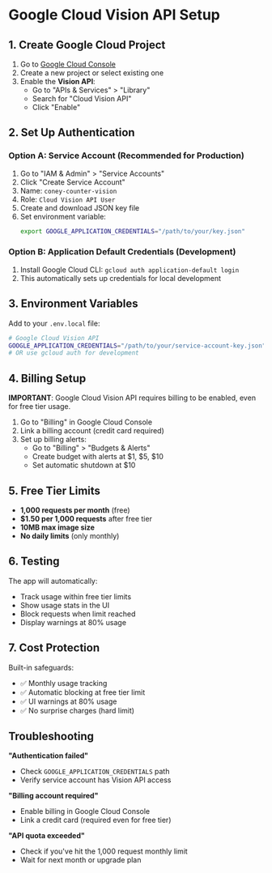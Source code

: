 # Google Cloud Vision API Setup

## 1. Create Google Cloud Project

1. Go to [Google Cloud Console](https://console.cloud.google.com/)
2. Create a new project or select existing one
3. Enable the **Vision API**:
   - Go to "APIs & Services" > "Library"
   - Search for "Cloud Vision API"
   - Click "Enable"

## 2. Set Up Authentication

### Option A: Service Account (Recommended for Production)
1. Go to "IAM & Admin" > "Service Accounts"
2. Click "Create Service Account"
3. Name: `coney-counter-vision`
4. Role: `Cloud Vision API User`
5. Create and download JSON key file
6. Set environment variable:
   ```bash
   export GOOGLE_APPLICATION_CREDENTIALS="/path/to/your/key.json"
   ```

### Option B: Application Default Credentials (Development)
1. Install Google Cloud CLI: `gcloud auth application-default login`
2. This automatically sets up credentials for local development

## 3. Environment Variables

Add to your `.env.local` file:
```bash
# Google Cloud Vision API
GOOGLE_APPLICATION_CREDENTIALS="/path/to/your/service-account-key.json"
# OR use gcloud auth for development
```

## 4. Billing Setup

**IMPORTANT**: Google Cloud Vision API requires billing to be enabled, even for free tier usage.

1. Go to "Billing" in Google Cloud Console
2. Link a billing account (credit card required)
3. Set up billing alerts:
   - Go to "Billing" > "Budgets & Alerts"
   - Create budget with alerts at $1, $5, $10
   - Set automatic shutdown at $10

## 5. Free Tier Limits

- **1,000 requests per month** (free)
- **$1.50 per 1,000 requests** after free tier
- **10MB max image size**
- **No daily limits** (only monthly)

## 6. Testing

The app will automatically:
- Track usage within free tier limits
- Show usage stats in the UI
- Block requests when limit reached
- Display warnings at 80% usage

## 7. Cost Protection

Built-in safeguards:
- ✅ Monthly usage tracking
- ✅ Automatic blocking at free tier limit
- ✅ UI warnings at 80% usage
- ✅ No surprise charges (hard limit)

## Troubleshooting

**"Authentication failed"**
- Check `GOOGLE_APPLICATION_CREDENTIALS` path
- Verify service account has Vision API access

**"Billing account required"**
- Enable billing in Google Cloud Console
- Link a credit card (required even for free tier)

**"API quota exceeded"**
- Check if you've hit the 1,000 request monthly limit
- Wait for next month or upgrade plan
